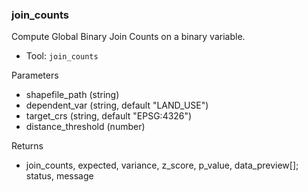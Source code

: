 ### join_counts

Compute Global Binary Join Counts on a binary variable.

- Tool: `join_counts`

Parameters

- shapefile_path (string)
- dependent_var (string, default "LAND_USE")
- target_crs (string, default "EPSG:4326")
- distance_threshold (number)

Returns

- join_counts, expected, variance, z_score, p_value, data_preview[]; status, message
